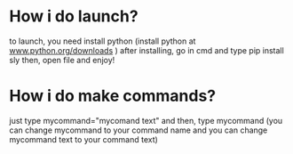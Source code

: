 
# How i do launch?
to launch, you need install python (install python at www.python.org/downloads )
after installing, go in cmd and type pip install sly 
then, open file and enjoy!
# How i do make commands?
just type mycommand="mycomand text" and then, type mycommand (you can change mycommand to your command name and you can change mycommand text to your command text)
